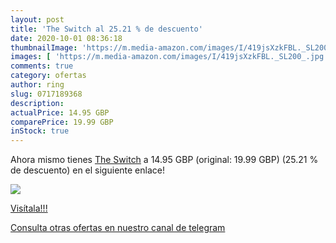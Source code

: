 ```yaml
---
layout: post
title: 'The Switch al 25.21 % de descuento'
date: 2020-10-01 08:36:18
thumbnailImage: 'https://m.media-amazon.com/images/I/419jsXzkFBL._SL200_.jpg'
images: [ 'https://m.media-amazon.com/images/I/419jsXzkFBL._SL200_.jpg' ]
comments: true
category: ofertas
author: ring
slug: 0717189368
description:
actualPrice: 14.95 GBP
comparePrice: 19.99 GBP
inStock: true
---
```


Ahora mismo tienes [The Switch](https://www.amazon.com/dp/0717189368/?tag=redken08-20) a 14.95 GBP (original: 19.99 GBP) (25.21 %  de descuento) en el siguiente enlace!

[![](https://m.media-amazon.com/images/I/419jsXzkFBL._SL200_.jpg)](https://www.amazon.com/dp/0717189368/?tag=redken08-20)

[Visítala!!!](https://www.amazon.com/dp/0717189368/?tag=redken08-20)

[Consulta otras ofertas en nuestro canal de telegram](https://t.me/s/ofertas25)
